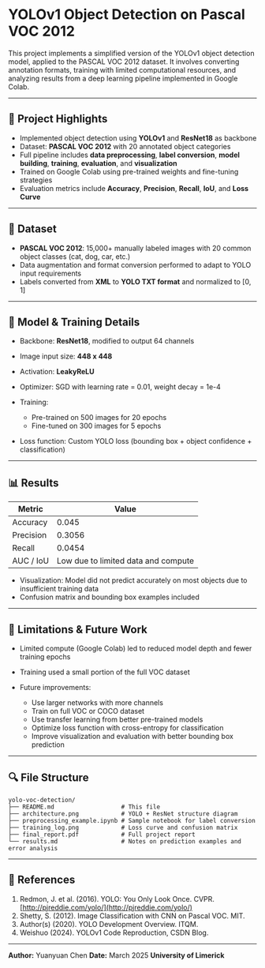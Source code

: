 # YOLOv1 Object Detection on Pascal VOC 2012

This project implements a simplified version of the YOLOv1 object detection model, applied to the PASCAL VOC 2012 dataset. It involves converting annotation formats, training with limited computational resources, and analyzing results from a deep learning pipeline implemented in Google Colab.

---

## 📌 Project Highlights

* Implemented object detection using **YOLOv1** and **ResNet18** as backbone
* Dataset: **PASCAL VOC 2012** with 20 annotated object categories
* Full pipeline includes **data preprocessing**, **label conversion**, **model building**, **training**, **evaluation**, and **visualization**
* Trained on Google Colab using pre-trained weights and fine-tuning strategies
* Evaluation metrics include **Accuracy**, **Precision**, **Recall**, **IoU**, and **Loss Curve**

---

## 🧬 Dataset

* **PASCAL VOC 2012**: 15,000+ manually labeled images with 20 common object classes (cat, dog, car, etc.)
* Data augmentation and format conversion performed to adapt to YOLO input requirements
* Labels converted from **XML** to **YOLO TXT format** and normalized to \[0, 1]

---

## 🔧 Model & Training Details

* Backbone: **ResNet18**, modified to output 64 channels
* Image input size: **448 x 448**
* Activation: **LeakyReLU**
* Optimizer: SGD with learning rate = 0.01, weight decay = 1e-4
* Training:

  * Pre-trained on 500 images for 20 epochs
  * Fine-tuned on 300 images for 5 epochs
* Loss function: Custom YOLO loss (bounding box + object confidence + classification)

---

## 📊 Results

| Metric    | Value                               |
| --------- | ----------------------------------- |
| Accuracy  | 0.045                               |
| Precision | 0.3056                              |
| Recall    | 0.0454                              |
| AUC / IoU | Low due to limited data and compute |

* Visualization: Model did not predict accurately on most objects due to insufficient training data
* Confusion matrix and bounding box examples included

---

## 🚧 Limitations & Future Work

* Limited compute (Google Colab) led to reduced model depth and fewer training epochs
* Training used a small portion of the full VOC dataset
* Future improvements:

  * Use larger networks with more channels
  * Train on full VOC or COCO dataset
  * Use transfer learning from better pre-trained models
  * Optimize loss function with cross-entropy for classification
  * Improve visualization and evaluation with better bounding box prediction

---

## 🔍 File Structure

```
yolo-voc-detection/
├── README.md                   # This file
├── architecture.png            # YOLO + ResNet structure diagram
├── preprocessing_example.ipynb # Sample notebook for label conversion
├── training_log.png            # Loss curve and confusion matrix
├── final_report.pdf            # Full project report
└── results.md                  # Notes on prediction examples and error analysis
```

---

## 🔗 References

1. Redmon, J. et al. (2016). YOLO: You Only Look Once. CVPR. [http://pjreddie.com/yolo/](http://pjreddie.com/yolo/)
2. Shetty, S. (2012). Image Classification with CNN on Pascal VOC. MIT.
3. Author(s) (2020). YOLO Development Overview. ITQM.
4. Weishuo (2024). YOLOv1 Code Reproduction, CSDN Blog.

---

**Author:** Yuanyuan Chen
**Date:** March 2025
**University of Limerick**
